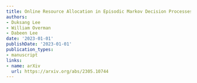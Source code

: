 ```yaml
---
title: Online Resource Allocation in Episodic Markov Decision Processes
authors:
- Duksang Lee
- William Overman
- Dabeen Lee
date: '2023-01-01'
publishDate: '2023-01-01'
publication_types:
- manuscript
links:
- name: arXiv
  url: https://arxiv.org/abs/2305.10744
---
```

